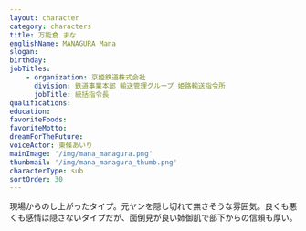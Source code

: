```yaml
---
layout: character
category: characters
title: 万能倉 まな
englishName: MANAGURA Mana
slogan: 
birthday: 
jobTitles:
    - organization: 京姫鉄道株式会社
      division: 鉄道事業本部 輸送管理グループ 姫路輸送指令所
      jobTitle: 統括指令長
qualifications:
education: 
favoriteFoods:
favoriteMotto: 
dreamForTheFuture: 
voiceActor: 東條あいり
mainImage: '/img/mana_managura.png'
thunbmail: '/img/mana_managura_thumb.png'
characterType: sub
sortOrder: 30
---
```


現場からのし上がったタイプ。元ヤンを隠し切れて無さそうな雰囲気。良くも悪くも感情は隠さないタイプだが、面倒見が良い姉御肌で部下からの信頼も厚い。
